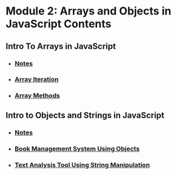 # Module 2: Arrays and Objects in JavaScript Contents

## Intro To Arrays in JavaScript


- ### [Notes](./01-IntoToArraysInJavaScript/notes.md)
- ### [Array Iteration](./01-IntoToArraysInJavaScript/01-ArrayIteration/)
- ### [Array Methods](./01-IntoToArraysInJavaScript/02-ArrayMethods/)

## Intro to Objects and Strings in JavaScript

- ### [Notes](./02-IntroToObjectsAndStringsInJavaScript/notes.md)
- ### [Book Management System Using Objects](./02-IntroToObjectsAndStringsInJavaScript/01-BookManagementUsingObjects/)
- ### [Text Analysis Tool Using String Manipulation](./02-IntroToObjectsAndStringsInJavaScript/02-StringManipulation/)
